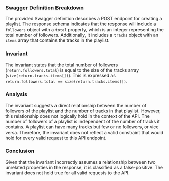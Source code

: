 ### Swagger Definition Breakdown
The provided Swagger definition describes a POST endpoint for creating a playlist. The response schema indicates that the response will include a `followers` object with a `total` property, which is an integer representing the total number of followers. Additionally, it includes a `tracks` object with an `items` array that contains the tracks in the playlist.

### Invariant
The invariant states that the total number of followers (`return.followers.total`) is equal to the size of the tracks array (`size(return.tracks.items[])`). This is expressed as `return.followers.total == size(return.tracks.items[])`.

### Analysis
The invariant suggests a direct relationship between the number of followers of the playlist and the number of tracks in that playlist. However, this relationship does not logically hold in the context of the API. The number of followers of a playlist is independent of the number of tracks it contains. A playlist can have many tracks but few or no followers, or vice versa. Therefore, the invariant does not reflect a valid constraint that would hold for every valid request to this API endpoint.

### Conclusion
Given that the invariant incorrectly assumes a relationship between two unrelated properties in the response, it is classified as a false-positive. The invariant does not hold true for all valid requests to the API.

